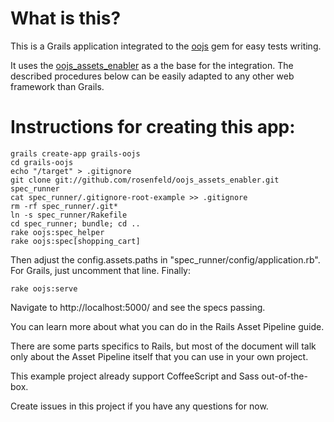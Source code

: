# What is this?

This is a Grails application integrated to the 
[oojs](https://github.com/rosenfeld/oojs) gem for easy tests writing.

It uses the [oojs_assets_enabler](https://github.com/rosenfeld/oojs_assets_enabler)
as a the base for the integration. The described procedures below can be easily adapted
to any other web framework than Grails.

# Instructions for creating this app:

    grails create-app grails-oojs
    cd grails-oojs
    echo "/target" > .gitignore
    git clone git://github.com/rosenfeld/oojs_assets_enabler.git spec_runner
    cat spec_runner/.gitignore-root-example >> .gitignore
    rm -rf spec_runner/.git*
    ln -s spec_runner/Rakefile
    cd spec_runner; bundle; cd ..
    rake oojs:spec_helper
    rake oojs:spec[shopping_cart]

Then adjust the config.assets.paths in "spec\_runner/config/application.rb".
For Grails, just uncomment that line. Finally:

    rake oojs:serve

Navigate to http://localhost:5000/ and see the specs passing.

You can learn more about what you can do in the Rails Asset Pipeline guide.

There are some parts specifics to Rails, but most of the document will talk only about the Asset Pipeline itself that you can use in your own project.

This example project already support CoffeeScript and Sass out-of-the-box.

Create issues in this project if you have any questions for now.
